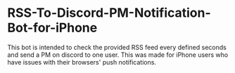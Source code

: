 # RSS-To-Discord-PM-Notification-Bot-for-iPhone
This bot is intended to check the provided RSS feed every defined seconds and send a PM on discord to one user. This was made for iPhone users who have issues with their browsers' push notifications.
